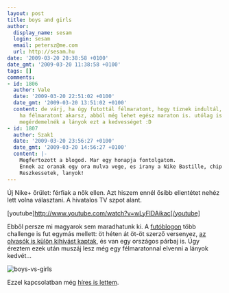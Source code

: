 ```yaml
---
layout: post
title: boys and girls
author:
  display_name: sesam
  login: sesam
  email: petersz@me.com
  url: http://sesam.hu
date: '2009-03-20 20:38:58 +0100'
date_gmt: '2009-03-20 11:38:58 +0100'
tags: []
comments:
- id: 1806
  author: Vale
  date: '2009-03-20 22:51:02 +0100'
  date_gmt: '2009-03-20 13:51:02 +0100'
  content: de várj, ha úgy futottál félmaratont, hogy tíznek indultál, akkor most
    ha félmaratont akarsz, abból még lehet egész maraton is. utólag is nőnap alkalmából
    megérdemelnék a lányok ezt a kedvességet :D
- id: 1807
  author: Szak1
  date: '2009-03-20 23:56:27 +0100'
  date_gmt: '2009-03-20 14:56:27 +0100'
  content: |-
    Megfertozott a blogod. Mar egy honapja fontolgatom.
    Ennek az oranak egy ora mulva vege, es irany a Nike Bastille, chip nelkul haza nem jovok.
    Reszkessetek, lanyok!
---
```


Új Nike+ őrület: férfiak a nők ellen. Azt hiszem ennél ősibb ellentétet nehéz lett volna választani. A hivatalos TV szpot alant.

[youtube]http://www.youtube.com/watch?v=wLyFlDAikac[/youtube]

Ebből persze mi magyarok sem maradhatunk ki. A [futóblogon](http://futo.blog.hu) több challenge is fut egymás mellett: öt héten át öt-öt szerző versenyez, [az olvasók is külön kihívást kaptak](http://nikeplus.nike.com/nikeplus/?l=all_challenges,1278665546), és van egy országos párbaj is. Úgy éreztem ezek után muszáj lesz még egy félmaratonnal elvenni a lányok kedvét...

![boys-vs-girls](http://img.skitch.com/20090320-f9ea6w5k5btf9phqsajq9ks5tu.png)

Ezzel kapcsolatban még [híres is lettem](http://futo.blog.hu/2009/03/17/a_lanyok_beindulnak).
